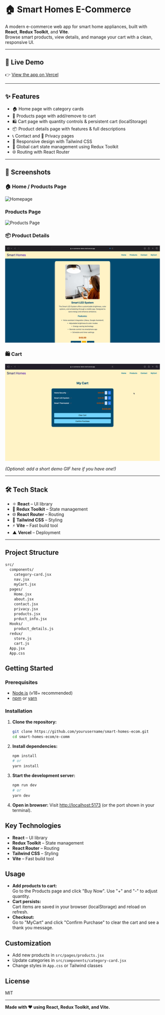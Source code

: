 # 🏠 Smart Homes E-Commerce

A modern e-commerce web app for smart home appliances, built with **React**, **Redux Toolkit**, and **Vite**.  
Browse smart products, view details, and manage your cart with a clean, responsive UI.

---

## 🚀 Live Demo
👉 [View the app on Vercel](https://e-commerce-demo-kohl.vercel.app)  

---

## ✨ Features
- 🏠 Home page with category cards  
- 🛒 Products page with add/remove to cart  
- 🛍️ Cart page with quantity controls & persistent cart (localStorage)  
- 📦 Product details page with features & full descriptions  
- 📞 Contact and 📃 Privacy pages  
- 🎨 Responsive design with Tailwind CSS  
- 🔄 Global cart state management using Redux Toolkit  
- 🌐 Routing with React Router  

---

## 📸 Screenshots

### 🏠 Home / Products Page
![Homepage](public/screenshots/home.png)

### Products Page  
![Products Page](./screenshots/products.png) 

### 📦 Product Details
![Product Details](public/screenshots/product-details.png)

### 🛍️ Cart
![Cart](public/screenshots/cart.png)

*(Optional: add a short demo GIF here if you have one!)*

---

## 🛠️ Tech Stack
- ⚛️ **React** – UI library  
- 🔄 **Redux Toolkit** – State management  
- 🌐 **React Router** – Routing  
- 🎨 **Tailwind CSS** – Styling  
- ⚡ **Vite** – Fast build tool  
- ▲ **Vercel** – Deployment  

---

## Project Structure

```
src/
  components/
    category-card.jsx
    nav.jsx
    myCart.jsx
  pages/
    Home.jsx
    about.jsx
    contact.jsx
    privacy.jsx
    products.jsx
    prduct_info.jsx
  Hooks/
    product_details.js
  redux/
    store.js
    cart.js
  App.jsx
  App.css
```


## Getting Started

### Prerequisites

- [Node.js](https://nodejs.org/) (v18+ recommended)
- [npm](https://www.npmjs.com/) or [yarn](https://yarnpkg.com/)

### Installation

1. **Clone the repository:**
   ```sh
   git clone https://github.com/yourusername/smart-homes-ecom.git
   cd smart-homes-ecom/e-comm
   ```

2. **Install dependencies:**
   ```sh
   npm install
   # or
   yarn install
   ```

3. **Start the development server:**
   ```sh
   npm run dev
   # or
   yarn dev
   ```

4. **Open in browser:**
   Visit [http://localhost:5173](http://localhost:5173) (or the port shown in your terminal).



## Key Technologies

- **React** – UI library
- **Redux Toolkit** – State management
- **React Router** – Routing
- **Tailwind CSS** – Styling
- **Vite** – Fast build tool

## Usage

- **Add products to cart:**  
  Go to the Products page and click "Buy Now". Use "+" and "-" to adjust quantity.
- **Cart persists:**  
  Cart items are saved in your browser (localStorage) and reload on refresh.
- **Checkout:**  
  Go to "MyCart" and click "Confirm Purchase" to clear the cart and see a thank you message.

## Customization

- Add new products in `src/pages/products.jsx`
- Update categories in `src/components/category-card.jsx`
- Change styles in `App.css` or Tailwind classes

## License

MIT

---

**Made with ❤️ using React, Redux Toolkit, and Vite.**
